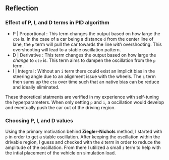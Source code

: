 ## Reflection

### Effect of P, I, and D terms in PID algorithm

- P | Proportional : This term changes the output based on how large the `cte` is. In the case of a car being a distance `d` from the center line of lane, the `p` term will pull the car towards the line *with* overshooting. This overshooting will lead to a stable oscillation pattern.
- D | Derivative : This term changes the output based on how large the *change* to `cte` is. This term aims to dampen the oscillation from the `p` term.
- I | Integral : Without an `i` term there could exist an implicit bias in the steering angle due to an alignment issue with the wheels. The `i` term then sums up the `cte` over time such that an native bias can be reduce and ideally eliminated. 

These theoretical statments are verified in my experience with self-tuning the hyperparameters. When only setting `p` and `i`, a oscillation would develop and eventually push the car out of the driving region.

### Choosing P, I, and D values

Using the primary motivation behind **Ziegler-Nichols** method, I started with `p` in order to get a stable oscillation. After keeping the oscillation within the drivable region, I guess and checked with the `d` term in order to reduce the amplitude of the oscillation. From there I utilized a small `i` term to help with the intial placement of the vehicle on simulation load. 